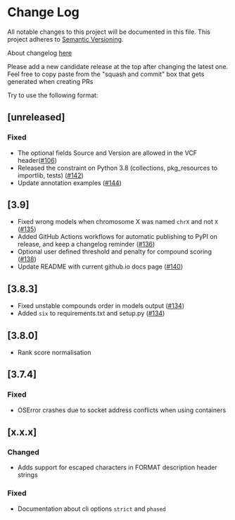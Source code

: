 # Change Log
All notable changes to this project will be documented in this file.
This project adheres to [Semantic Versioning](http://semver.org/).

About changelog [here](https://keepachangelog.com/en/1.0.0/)

Please add a new candidate release at the top after changing the latest one. Feel free to copy paste from the "squash and commit" box that gets generated when creating PRs

Try to use the following format:

## [unreleased]
### Fixed
- The optional fields Source and Version are allowed in the VCF header([#106](https://github.com/Clinical-Genomics/genmod/pull/106))
- Released the constraint on Python 3.8 (collections, pkg_resources to importlib, tests) ([#142](https://github.com/Clinical-Genomics/genmod/pull/142))
- Update annotation examples ([#144](https://github.com/Clinical-Genomics/genmod/pull/144))


## [3.9]
- Fixed wrong models when chromosome X was named `chrX` and not `X` ([#135](https://github.com/Clinical-Genomics/genmod/pull/135))
- Added GitHub Actions workflows for automatic publishing to PyPI on release, and keep a changelog reminder ([#136](https://github.com/Clinical-Genomics/genmod/pull/136))
- Optional user defined threshold and penalty for compound scoring ([#138](https://github.com/Clinical-Genomics/genmod/pull/138))
- Update README with current github.io docs page ([#140](https://github.com/Clinical-Genomics/genmod/pull/140))

## [3.8.3]
- Fixed unstable compounds order in models output ([#134](https://github.com/Clinical-Genomics/genmod/pull/134))
- Added `six` to requirements.txt and setup.py ([#134](https://github.com/Clinical-Genomics/genmod/pull/134))

## [3.8.0]
- Rank score normalisation

## [3.7.4]

### Fixed
- OSError crashes due to socket address conflicts when using containers

## [x.x.x]

### Changed
- Adds support for escaped characters in FORMAT description header strings

### Fixed
- Documentation about cli options `strict` and `phased`
